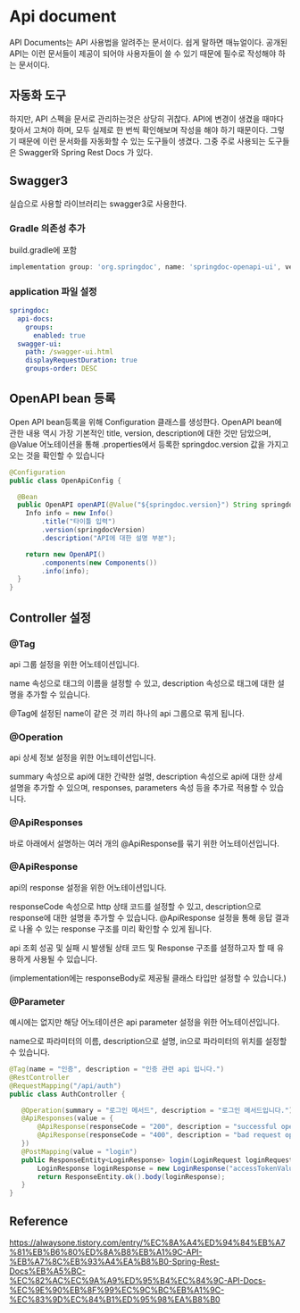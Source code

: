 # Api document
API Documents는 API 사용법을 알려주는 문서이다. 쉽게 말하면 매뉴얼이다. 공개된 API는 이런 문서들이 제공이 되어야 사용자들이 쓸 수 있기 때문에 필수로 작성해야 하는 문서이다. 

## 자동화 도구
하지만, API 스펙을 문서로 관리하는것은 상당히 귀찮다. API에 변경이 생겼을 때마다 찾아서 고쳐야 하며, 모두 실제로 한 번씩 확인해보며 작성을 해야 하기 때문이다. 그렇기 때문에 이런 문서화를 자동화할 수 있는 도구들이 생겼다. 그중 주로 사용되는 도구들은 Swagger와 Spring Rest Docs 가 있다.

## Swagger3
실습으로 사용할 라이브러리는 swagger3로 사용한다.

### Gradle 의존성 추가
build.gradle에 포함
``` gradle
implementation group: 'org.springdoc', name: 'springdoc-openapi-ui', version: '1.6.11'
```

### application 파일 설정
``` yaml
springdoc:
  api-docs:
    groups:
      enabled: true
  swagger-ui:
    path: /swagger-ui.html
    displayRequestDuration: true
    groups-order: DESC
```

## OpenAPI bean 등록
Open API bean등록을 위해 Configuration 클래스를 생성한다.
OpenAPI bean에 관한 내용 역시 가장 기본적인 title, version, description에 대한 것만 담았으며, @Value 어노테이션을 통해 .properties에서 등록한 springdoc.version 값을 가지고 오는 것을 확인할 수 있습니다
``` java
@Configuration
public class OpenApiConfig {

  @Bean
  public OpenAPI openAPI(@Value("${springdoc.version}") String springdocVersion) {
    Info info = new Info()
        .title("타이틀 입력")
        .version(springdocVersion)
        .description("API에 대한 설명 부분");

    return new OpenAPI()
        .components(new Components())
        .info(info);
  }
}
```
## Controller 설정
### @Tag

api 그룹 설정을 위한 어노테이션입니다.

name 속성으로 태그의 이름을 설정할 수 있고, description 속성으로 태그에 대한 설명을 추가할 수 있습니다.

@Tag에 설정된 name이 같은 것 끼리 하나의 api 그룹으로 묶게 됩니다.

 

### @Operation

api 상세 정보 설정을 위한 어노테이션입니다.

summary 속성으로 api에 대한 간략한 설명, description 속성으로 api에 대한 상세 설명을 추가할 수 있으며, responses, parameters 속성 등을 추가로 적용할 수 있습니다.

 

### @ApiResponses

바로 아래에서 설명하는 여러 개의 @ApiResponse를 묶기 위한 어노테이션입니다.

 

### @ApiResponse

api의 response 설정을 위한 어노테이션입니다.

responseCode 속성으로 http 상태 코드를 설정할 수 있고, description으로 response에 대한 설명을 추가할 수 있습니다. @ApiResponse 설정을 통해 응답 결과로 나올 수 있는 response 구조를 미리 확인할 수 있게 됩니다. 

api 조회 성공 및 실패 시 발생될 상태 코드 및 Response 구조를 설정하고자 할 때 유용하게 사용될 수 있습니다.

(implementation에는 responseBody로 제공될 클래스 타입만 설정할 수 있습니다.)

 

### @Parameter

예시에는 없지만 해당 어노테이션은 api parameter 설정을 위한 어노테이션입니다.

name으로 파라미터의 이름, description으로 설명, in으로 파라미터의 위치를 설정할 수 있습니다.

 ``` java
@Tag(name = "인증", description = "인증 관련 api 입니다.")
@RestController
@RequestMapping("/api/auth")
public class AuthController {

    @Operation(summary = "로그인 메서드", description = "로그인 메서드입니다.")
    @ApiResponses(value = {
        @ApiResponse(responseCode = "200", description = "successful operation", content = @Content(schema = @Schema(implementation = LoginResponse.class))),
        @ApiResponse(responseCode = "400", description = "bad request operation", content = @Content(schema = @Schema(implementation = LoginResponse.class)))
    })
    @PostMapping(value = "login")
    public ResponseEntity<LoginResponse> login(LoginRequest loginRequest) {
        LoginResponse loginResponse = new LoginResponse("accessTokenValue", "refreshTokenValue");
        return ResponseEntity.ok().body(loginResponse);
    }
}
 ```




## Reference
https://alwaysone.tistory.com/entry/%EC%8A%A4%ED%94%84%EB%A7%81%EB%B6%80%ED%8A%B8%EB%A1%9C-API-%EB%A7%8C%EB%93%A4%EA%B8%B0-Spring-Rest-Docs%EB%A5%BC-%EC%82%AC%EC%9A%A9%ED%95%B4%EC%84%9C-API-Docs-%EC%9E%90%EB%8F%99%EC%9C%BC%EB%A1%9C-%EC%83%9D%EC%84%B1%ED%95%98%EA%B8%B0